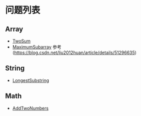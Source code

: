 # 问题列表

## Array
* [TwoSum](https://leetcode.com/problems/two-sum/)
* [MaximumSubarray](https://leetcode.com/problems/maximum-subarray/description/)
    参考(https://blog.csdn.net/liu2012huan/article/details/51296635)


## String
* [LongestSubstring](https://leetcode.com/problems/longest-substring-without-repeating-characters/description/)

## Math
* [AddTwoNumbers](https://leetcode.com/problems/add-two-numbers/description/)